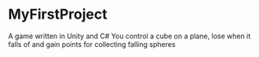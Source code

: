 # MyFirstProject
A game written in Unity and C#
You control a cube on a plane, lose when it falls of and gain points for collecting falling spheres
